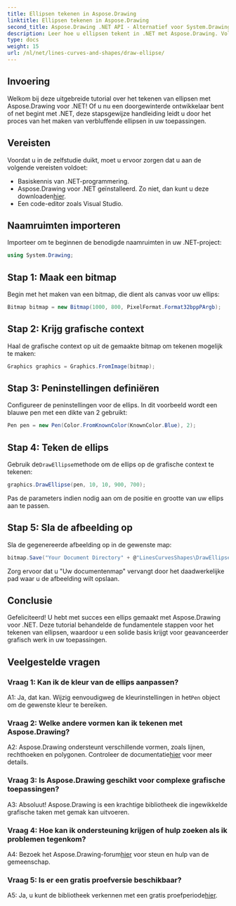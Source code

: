 ```yaml
---
title: Ellipsen tekenen in Aspose.Drawing
linktitle: Ellipsen tekenen in Aspose.Drawing
second_title: Aspose.Drawing .NET API - Alternatief voor System.Drawing.Common
description: Leer hoe u ellipsen tekent in .NET met Aspose.Drawing. Volg deze stapsgewijze zelfstudie om moeiteloos verbluffende afbeeldingen te maken.
type: docs
weight: 15
url: /nl/net/lines-curves-and-shapes/draw-ellipse/
---
```

## Invoering

Welkom bij deze uitgebreide tutorial over het tekenen van ellipsen met Aspose.Drawing voor .NET! Of u nu een doorgewinterde ontwikkelaar bent of net begint met .NET, deze stapsgewijze handleiding leidt u door het proces van het maken van verbluffende ellipsen in uw toepassingen.

## Vereisten

Voordat u in de zelfstudie duikt, moet u ervoor zorgen dat u aan de volgende vereisten voldoet:

- Basiskennis van .NET-programmering.
-  Aspose.Drawing voor .NET geïnstalleerd. Zo niet, dan kunt u deze downloaden[hier](https://releases.aspose.com/drawing/net/).
- Een code-editor zoals Visual Studio.

## Naamruimten importeren

Importeer om te beginnen de benodigde naamruimten in uw .NET-project:

```csharp
using System.Drawing;
```

## Stap 1: Maak een bitmap

Begin met het maken van een bitmap, die dient als canvas voor uw ellips:

```csharp
Bitmap bitmap = new Bitmap(1000, 800, PixelFormat.Format32bppPArgb);
```

## Stap 2: Krijg grafische context

Haal de grafische context op uit de gemaakte bitmap om tekenen mogelijk te maken:

```csharp
Graphics graphics = Graphics.FromImage(bitmap);
```

## Stap 3: Peninstellingen definiëren

Configureer de peninstellingen voor de ellips. In dit voorbeeld wordt een blauwe pen met een dikte van 2 gebruikt:

```csharp
Pen pen = new Pen(Color.FromKnownColor(KnownColor.Blue), 2);
```

## Stap 4: Teken de ellips

 Gebruik de`DrawEllipse`methode om de ellips op de grafische context te tekenen:

```csharp
graphics.DrawEllipse(pen, 10, 10, 900, 700);
```

Pas de parameters indien nodig aan om de positie en grootte van uw ellips aan te passen.

## Stap 5: Sla de afbeelding op

Sla de gegenereerde afbeelding op in de gewenste map:

```csharp
bitmap.Save("Your Document Directory" + @"LinesCurvesShapes\DrawEllipse_out.png");
```

Zorg ervoor dat u "Uw documentenmap" vervangt door het daadwerkelijke pad waar u de afbeelding wilt opslaan.

## Conclusie

Gefeliciteerd! U hebt met succes een ellips gemaakt met Aspose.Drawing voor .NET. Deze tutorial behandelde de fundamentele stappen voor het tekenen van ellipsen, waardoor u een solide basis krijgt voor geavanceerder grafisch werk in uw toepassingen.

## Veelgestelde vragen

### Vraag 1: Kan ik de kleur van de ellips aanpassen?

 A1: Ja, dat kan. Wijzig eenvoudigweg de kleurinstellingen in het`Pen` object om de gewenste kleur te bereiken.

### Vraag 2: Welke andere vormen kan ik tekenen met Aspose.Drawing?

 A2: Aspose.Drawing ondersteunt verschillende vormen, zoals lijnen, rechthoeken en polygonen. Controleer de documentatie[hier](https://reference.aspose.com/drawing/net/) voor meer details.

### Vraag 3: Is Aspose.Drawing geschikt voor complexe grafische toepassingen?

A3: Absoluut! Aspose.Drawing is een krachtige bibliotheek die ingewikkelde grafische taken met gemak kan uitvoeren.

### Vraag 4: Hoe kan ik ondersteuning krijgen of hulp zoeken als ik problemen tegenkom?

 A4: Bezoek het Aspose.Drawing-forum[hier](https://forum.aspose.com/c/diagram/17) voor steun en hulp van de gemeenschap.

### Vraag 5: Is er een gratis proefversie beschikbaar?

 A5: Ja, u kunt de bibliotheek verkennen met een gratis proefperiode[hier](https://releases.aspose.com/).